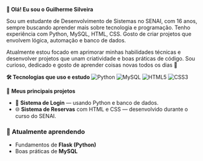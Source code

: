 **👋 Olá! Eu sou o Guilherme Silveira**

Sou um estudante de Desenvolvimento de Sistemas no SENAI, com 16 anos, sempre buscando aprender mais sobre tecnologia e programação.
Tenho experiência com Python, MySQL, HTML, CSS. Gosto de criar projetos que envolvem lógica, automação e banco de dados.

Atualmente estou focado em aprimorar minhas habilidades técnicas e desenvolver projetos que unam criatividade e boas práticas de código.
Sou curioso, dedicado e gosto de aprender coisas novas todos os dias 🚀

**🛠️ Tecnologias que uso e estudo**
![Python](https://img.shields.io/badge/Python-3776AB?style=for-the-badge&logo=python&logoColor=white)
![MySQL](https://img.shields.io/badge/MySQL-005C84?style=for-the-badge&logo=mysql&logoColor=white)
![HTML5](https://img.shields.io/badge/HTML5-E34F26?style=for-the-badge&logo=html5&logoColor=white)
![CSS3](https://img.shields.io/badge/CSS3-1572B6?style=for-the-badge&logo=css3&logoColor=white)

🚀 **Meus principais projetos**  

- 💾 **Sistema de Login** — usando Python e banco de dados.  
- 🌐 **Sistema de Reservas** com HTML e CSS — desenvolvido durante o curso do SENAI.

### 📖 Atualmente aprendendo
- Fundamentos de **Flask (Python)**
- Boas práticas de **MySQL**




